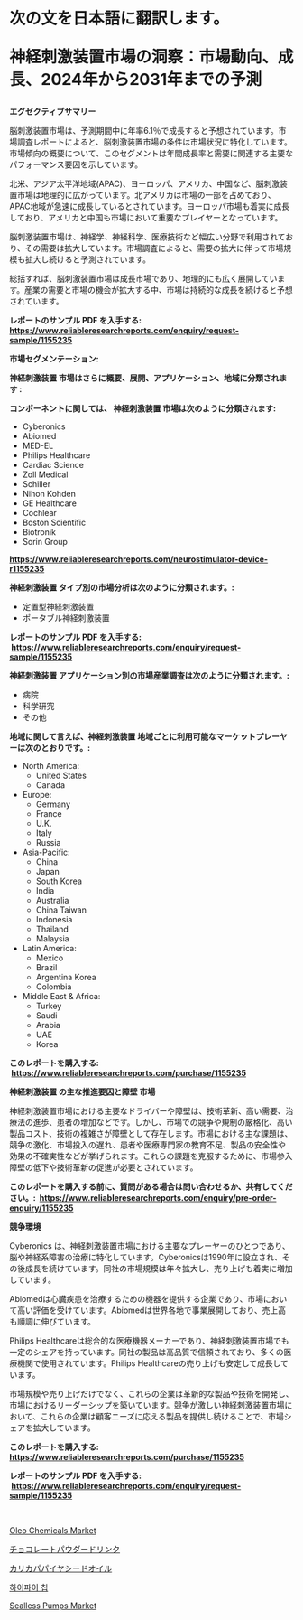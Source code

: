 <p><h1>次の文を日本語に翻訳します。

神経刺激装置市場の洞察：市場動向、成長、2024年から2031年までの予測</h1></p><p><strong>エグゼクティブサマリー</strong></p>
<p><p>脳刺激装置市場は、予測期間中に年率6.1％で成長すると予想されています。市場調査レポートによると、脳刺激装置市場の条件は市場状況に特化しています。市場傾向の概要について、このセグメントは年間成長率と需要に関連する主要なパフォーマンス要因を示しています。</p><p>北米、アジア太平洋地域(APAC)、ヨーロッパ、アメリカ、中国など、脳刺激装置市場は地理的に広がっています。北アメリカは市場の一部を占めており、APAC地域が急速に成長しているとされています。ヨーロッパ市場も着実に成長しており、アメリカと中国も市場において重要なプレイヤーとなっています。</p><p>脳刺激装置市場は、神経学、神経科学、医療技術など幅広い分野で利用されており、その需要は拡大しています。市場調査によると、需要の拡大に伴って市場規模も拡大し続けると予測されています。</p><p>総括すれば、脳刺激装置市場は成長市場であり、地理的にも広く展開しています。産業の需要と市場の機会が拡大する中、市場は持続的な成長を続けると予想されています。</p></p>
<p><strong>レポートのサンプル PDF を入手する: <a href="https://www.reliableresearchreports.com/enquiry/request-sample/1155235">https://www.reliableresearchreports.com/enquiry/request-sample/1155235</a></strong></p>
<p><strong>市場セグメンテーション:</strong></p>
<p><strong> 神経刺激装置 市場はさらに概要、展開、アプリケーション、地域に分類されます :</strong></p>
<p><strong>コンポーネントに関しては、 神経刺激装置 市場は次のように分類されます: &nbsp;</strong></p>
<p><ul><li>Cyberonics</li><li>Abiomed</li><li>MED-EL</li><li>Philips Healthcare</li><li>Cardiac Science</li><li>Zoll Medical</li><li>Schiller</li><li>Nihon Kohden</li><li>GE Healthcare</li><li>Cochlear</li><li>Boston Scientific</li><li>Biotronik</li><li>Sorin Group</li></ul></p>
<p><strong><a href="https://www.reliableresearchreports.com/neurostimulator-device-r1155235">https://www.reliableresearchreports.com/neurostimulator-device-r1155235</a></strong></p>
<p><strong> 神経刺激装置 タイプ別の市場分析は次のように分類されます。:</strong></p>
<p><ul><li>定置型神経刺激装置</li><li>ポータブル神経刺激装置</li></ul></p>
<p><strong>レポートのサンプル PDF を入手する: &nbsp;<a href="https://www.reliableresearchreports.com/enquiry/request-sample/1155235">https://www.reliableresearchreports.com/enquiry/request-sample/1155235</a></strong></p>
<p><strong> 神経刺激装置 アプリケーション別の市場産業調査は次のように分類されます。:</strong></p>
<p><ul><li>病院</li><li>科学研究</li><li>その他</li></ul></p>
<p><strong>地域に関して言えば、神経刺激装置 地域ごとに利用可能なマーケットプレーヤーは次のとおりです。:</strong></p>
<p><ul>
    <li>
        North America:
        <ul>
            <li>United States</li>
            <li>Canada</li>
        </ul>
    </li>
    <li>
        Europe:
        <ul>
            <li>Germany</li>
            <li>France</li>
            <li>U.K.</li>
            <li>Italy</li>
            <li>Russia</li>
        </ul>
    </li>
    <li>
        Asia-Pacific:
        <ul>
            <li>China</li>
            <li>Japan</li>
            <li>South Korea</li>
            <li>India</li>
            <li>Australia</li>
            <li>China Taiwan</li>
            <li>Indonesia</li>
            <li>Thailand</li>
            <li>Malaysia</li>
        </ul>
    </li>
    <li>
        Latin America:
        <ul>
            <li>Mexico</li>
            <li>Brazil</li>
            <li>Argentina Korea</li>
            <li>Colombia</li>
        </ul>
    </li>
    <li>
        Middle East & Africa:
        <ul>
            <li>Turkey</li>
            <li>Saudi</li>
            <li>Arabia</li>
            <li>UAE</li>
            <li>Korea</li>
        </ul>
    </li>
    </ul></p>
<p><strong>このレポートを購入する: &nbsp;<a href="https://www.reliableresearchreports.com/purchase/1155235">https://www.reliableresearchreports.com/purchase/1155235</a></strong></p>
<p><strong>神経刺激装置 の主な推進要因と障壁 市場</strong></p>
<p><p>神経刺激装置市場における主要なドライバーや障壁は、技術革新、高い需要、治療法の進歩、患者の増加などです。しかし、市場での競争や規制の厳格化、高い製品コスト、技術の複雑さが障壁として存在します。市場における主な課題は、競争の激化、市場投入の遅れ、患者や医療専門家の教育不足、製品の安全性や効果の不確実性などが挙げられます。これらの課題を克服するために、市場参入障壁の低下や技術革新の促進が必要とされています。</p></p>
<p><strong>このレポートを購入する前に、質問がある場合は問い合わせるか、共有してください。:&nbsp; <a href="https://www.reliableresearchreports.com/enquiry/pre-order-enquiry/1155235">https://www.reliableresearchreports.com/enquiry/pre-order-enquiry/1155235</a></strong></p>
<p><strong>競争環境</strong></p>
<p><p>Cyberonics は、神経刺激装置市場における主要なプレーヤーのひとつであり、脳や神経系障害の治療に特化しています。Cyberonicsは1990年に設立され、その後成長を続けています。同社の市場規模は年々拡大し、売り上げも着実に増加しています。</p><p>Abiomedは心臓疾患を治療するための機器を提供する企業であり、市場において高い評価を受けています。Abiomedは世界各地で事業展開しており、売上高も順調に伸びています。</p><p>Philips Healthcareは総合的な医療機器メーカーであり、神経刺激装置市場でも一定のシェアを持っています。同社の製品は高品質で信頼されており、多くの医療機関で使用されています。Philips Healthcareの売り上げも安定して成長しています。</p><p>市場規模や売り上げだけでなく、これらの企業は革新的な製品や技術を開発し、市場におけるリーダーシップを築いています。競争が激しい神経刺激装置市場において、これらの企業は顧客ニーズに応える製品を提供し続けることで、市場シェアを拡大しています。</p></p>
<p><strong>このレポートを購入する: &nbsp; <a href="https://www.reliableresearchreports.com/purchase/1155235">https://www.reliableresearchreports.com/purchase/1155235</a></strong></p>
<p><strong>レポートのサンプル PDF を入手する: &nbsp;<a href="https://www.reliableresearchreports.com/enquiry/request-sample/1155235">https://www.reliableresearchreports.com/enquiry/request-sample/1155235</a></strong><strong></strong></p>
<p>&nbsp;</p>
<p><p><a href="https://scarlet-rocket-c63.notion.site/Oleo-Chemicals-Market-Analysis-Its-CAGR-Market-Segmentation-and-Global-Industry-Overview-5a9713ef4b0e4501be1e7bb6c6d3edb4">Oleo Chemicals Market</a></p><p><a href="https://github.com/NashBeahan2023/Market-Research-Report-List-1/blob/main/381362223279.md">チョコレートパウダードリンク</a></p><p><a href="https://github.com/joaejkdzgyljvo6/Market-Research-Report-List-1/blob/main/725465723271.md">カリカパパイヤシードオイル</a></p><p><a href="https://github.com/idcefvhkdut6/Market-Research-Report-List-1/blob/main/988341821473.md">하이파이 칩</a></p><p><a href="https://github.com/lylyparadise/Market-Research-Report-List-2/blob/main/sealless-pumps-market.md">Sealless Pumps Market</a></p></p>
